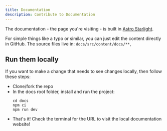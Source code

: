 ```yaml
---
title: Documentation
description: Contribute to Documentation
---
```


The documentation - the page you're visiting - is built in
<a href="https://starlight.astro.build/" target="_blank">Astro Starlight</a>.

For simple things like a typo or similar, you can just edit the content directly in GitHub.
The source files live in: `docs/src/content/docs/**`,

## Run them locally

If you want to make a change that needs to see changes locally, then follow these steps:

- Clone/fork the repo
- In the docs root folder, install and run the project:
  ```
  cd docs
  npm ci
  npm run dev
  ```
- That's it! Check the terminal for the URL to visit the local documentation website!
